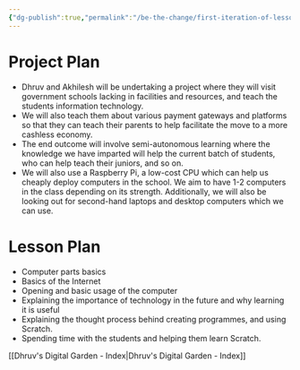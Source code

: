 ```yaml
---
{"dg-publish":true,"permalink":"/be-the-change/first-iteration-of-lesson-and-project-plan/","dgHomeLink":true,"dgPassFrontmatter":true}
---
```


# Project Plan
- Dhruv and Akhilesh will be undertaking a project where they will visit government schools lacking in facilities and resources, and teach the students information technology.
- We will also teach them about various payment gateways and platforms so that they can teach their parents to help facilitate the move to a more cashless economy.
- The end outcome will involve semi-autonomous learning where the knowledge we have imparted will help the current batch of students, who can help teach their juniors, and so on.
- We will also use a Raspberry Pi, a low-cost CPU which can help us cheaply deploy computers in the school. We aim to have 1-2 computers in the class depending on its strength. Additionally, we will also be looking out for second-hand laptops and desktop computers which we can use.

# Lesson Plan
- Computer parts basics
- Basics of the Internet
- Opening and basic usage of the computer
- Explaining the importance of technology in the future and why learning it is useful
- Explaining the thought process behind creating programmes, and using Scratch.
- Spending time with the students and helping them learn Scratch.


[[Dhruv's Digital Garden - Index|Dhruv's Digital Garden - Index]]